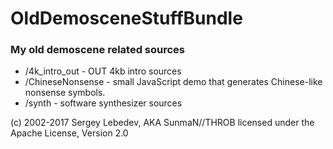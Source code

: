 # OldDemosceneStuffBundle #

### My old demoscene related sources ###

* /4k_intro_out - OUT 4kb intro sources
* /ChineseNonsense - small JavaScript demo that generates Chinese-like nonsense symbols.
* /synth - software synthesizer sources

(c) 2002-2017 Sergey Lebedev, AKA SunmaN//THROB
licensed under the Apache License, Version 2.0
